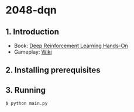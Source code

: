 # 2048-dqn

## 1. Introduction
- Book: [Deep Reinforcement Learning Hands-On](https://www.packtpub.com/big-data-and-business-intelligence/deep-reinforcement-learning-hands)
- Gameplay: [Wiki](https://en.wikipedia.org/wiki/2048_(video_game)#Gameplay)

## 2. Installing prerequisites

## 3. Running
```
$ python main.py
```

